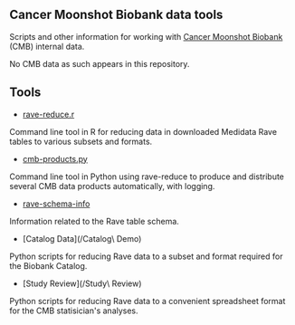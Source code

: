 ## Cancer Moonshot Biobank data tools

Scripts and other information for working with 
[Cancer Moonshot Biobank](https://biospecimens.cancer.gov/programs/cancermoonshot/biobank/default.asp) (CMB) internal data.

No CMB data as such appears in this repository.

## Tools

* [rave-reduce.r](/rave-reduce)

Command line tool in R for reducing data in downloaded Medidata Rave tables 
to various subsets and formats.

* [cmb-products.py](/cmb-products)

Command line tool in Python using rave-reduce to produce and distribute several
CMB data products automatically, with logging.

* [rave-schema-info](/rave-schema-info)

Information related to the Rave table schema.

* [Catalog Data](/Catalog\ Demo)

Python scripts for reducing Rave data to a subset and format required for the 
Biobank Catalog.

* [Study Review](/Study\ Review)

Python scripts for reducing Rave data to a convenient spreadsheet format 
for the CMB statisician's analyses.
